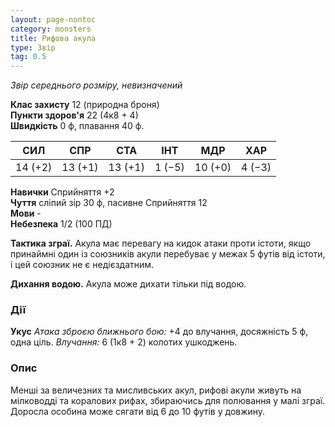 ```yaml
---
layout: page-nontoc
category: monsters
title: Рифова акула
type: Звір
tag: 0.5
---
```


_Звір середнього розміру, невизначений_

**Клас захисту** 12 (природна броня)    
**Пункти здоров'я** 22 (4к8 + 4)    
**Швидкість** 0 ф, плавання 40 ф.

| СИЛ     | СПР     | СТА     | ІНТ    | МДР     | ХАР    |
| ------- | ------- | ------- | ------ | ------- | ------ |
| 14 (+2) | 13 (+1) | 13 (+1) | 1 (−5) | 10 (+0) | 4 (−3) |

**Навички** Сприйняття +2  
**Чуття** сліпий зір 30 ф, пасивне Сприйняття 12    
**Мови** -    
**Небезпека** 1/2 (100 ПД)

**Тактика зграї.** Акула має перевагу на кидок атаки проти істоти, якщо принаймні один із союзників акули перебуває у межах 5 футів від істоти, і цей союзник не є недієздатним.    

**Дихання водою.** Акула може дихати тільки під водою.

### Дії
**Укус** _Атака зброєю ближнього бою:_ +4 до влучання, досяжність 5 ф, одна ціль. _Влучання:_ 6 (1к8 + 2) колотих ушкоджень.

### Опис
Менші за величезних та мисливських акул, рифові акули живуть на мілководді та коралових рифах, збираючись для полювання у малі зграї. Доросла особина може сягати від 6 до 10 футів у довжину. 
